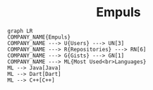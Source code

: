 <h1 align="center">Empuls</h1>

```mermaid
graph LR
COMPANY_NAME{Empuls}
COMPANY_NAME ---> U{Users} ---> UN[3]
COMPANY_NAME ---> R{Repositories} ---> RN[6]
COMPANY_NAME ---> G{Gists} ---> GN[1]
COMPANY_NAME ---> ML{Most Used<br>Languages}
ML --> Java[Java]
ML --> Dart[Dart]
ML --> C++[C++]
```
